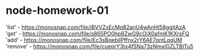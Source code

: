 # node-homework-01
'list' - https://monosnap.com/file/iBVVZxEcMq82anU4wAnHI58ggitAzA
 'get' - https://monosnap.com/file/s865PO0hp8ZwG9cOiX0afmK1KXrsFQ
 'add' - https://monosnap.com/file/Ec3sBqebilPffnx2rY6AE7qntLqqUM
 'remove' - https://monosnap.com/file/cueprY3tx4fSNa73zNmxlGZLTBlTu5
